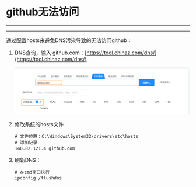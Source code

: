# github无法访问
---



---


通过配置hosts来避免DNS污染导致的无法访问github：

1. DNS查询，输入 github.com：[https://tool.chinaz.com/dns/](https://tool.chinaz.com/dns/)

   ![image-20240124125533357](images/image-20240124125533357.png) 

2. 修改系统的hosts文件：

   ```shell
   # 文件位置：C:\Windows\System32\drivers\etc\hosts
   # 添加记录
   140.82.121.4 github.com
   ```

3. 刷新DNS：

   ```shell
   # 在cmd窗口执行
   ipconfig /flushdns
   ```

